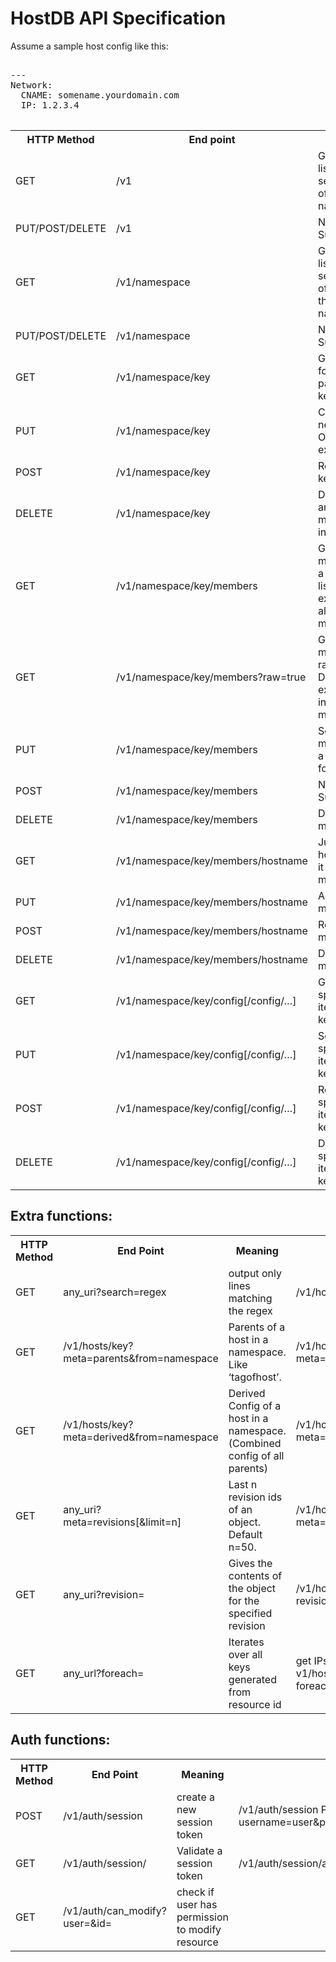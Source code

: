 HostDB API Specification
========================

Assume a sample host config like this:

<pre>

---
Network:
  CNAME: somename.yourdomain.com
  IP: 1.2.3.4

</pre>

<table>
<tr>
<th>HTTP Method</th>
<th>End point</th>
<th>Meaning</th>
<th>Example</th>
</tr>
<tr>
<td>GET</td>
<td>/v1</td>
<td>Get a list(newline separated) of all namespaces</td>
<td></td>
</tr>
<tr>
<td>PUT/POST/DELETE</td>
<td>/v1</td>
<td>Not Supported</td>
<td></td>
</tr>
<tr>
<td>GET</td>
<td>/v1/namespace</td>
<td>Get a list(newline separated) of all keys in the namespace</td>
<td>/v1/hosts</td>
</tr>
<tr>
<td>PUT/POST/DELETE</td>
<td>/v1/namespace</td>
<td>Not Supported</td>
<td></td>
</tr>
<tr>
<td>GET</td>
<td>/v1/namespace/key</td>
<td>Get config for a particular key</td>
<td>/v1/tags/web_servers</td>
</tr>
<tr>
<td>PUT</td>
<td>/v1/namespace/key</td>
<td>Create a new key. Overwrite existing.</td>
<td>/v1/tags/DB_servers PUTDATA: value=uri_escaped_yaml_data</td>
</tr>
<tr>
<td>POST</td>
<td>/v1/namespace/key</td>
<td>Rename a key</td>
<td>/v1/hosts/server1.yourdomain.com POSTDATA: newname=server2.yourdomain.com.com</td>
</tr>
<tr>
<td>DELETE</td>
<td>/v1/namespace/key</td>
<td>Delete a key and all its meta information.</td>
<td>/v1/tags/testtag</td>
</tr>
<tr>
<td>GET</td>
<td>/v1/namespace/key/members</td>
<td>Get members of a key as a list expanding all inherited members.</td>
<td>/v1/tags/web_servers/members</td>
</tr>
<tr>
<td>GET</td>
<td>/v1/namespace/key/members?raw=true</td>
<td>Get members in raw format. Does not expand inherited members.</td>
<td>/v1/tags/web_servers/members?raw=true</td>
</tr>
<tr>
<td>PUT</td>
<td>/v1/namespace/key/members</td>
<td>Set members of a key (raw format)</td>
<td>/v1/tags/web_servers/members PUTDATA: value=uri_escaped_list</td>
</tr>
<tr>
<td>POST</td>
<td>/v1/namespace/key/members</td>
<td>Not Supported</td>
<td></td>
</tr>
<tr>
<td>DELETE</td>
<td>/v1/namespace/key/members</td>
<td>Delete all members</td>
<td>/v1/tags/web_servers/members</td>
</tr>
<tr>
<td>GET</td>
<td>/v1/namespace/key/members/hostname</td>
<td>Just returns hostname if it exists in members</td>
<td>/v1/tags/VM/testVM1</td>
</tr>
<tr>
<td>PUT</td>
<td>/v1/namespace/key/members/hostname</td>
<td>Add a member</td>
<td>/v1/tags/VM/testVM1</td>
</tr>
<tr>
<td>POST</td>
<td>/v1/namespace/key/members/hostname</td>
<td>Rename a member</td>
<td>/v1/tags/VM/testVM1 POSTDATA: newname=testVM2</td>
</tr>
<tr>
<td>DELETE</td>
<td>/v1/namespace/key/members/hostname</td>
<td>Delete a member</td>
<td>/v1/tags/VM/testVM2</td>
</tr>
<tr>
<td>GET</td>
<td>/v1/namespace/key/config[/config/…]</td>
<td>Get a specific item inside key’s config</td>
<td>/v1/hosts/server1.yourdomain.com/Network</td>
</tr>
<tr>
<td>PUT</td>
<td>/v1/namespace/key/config[/config/…]</td>
<td>Set a specific item inside key’s config</td>
<td>/v1/hosts/server1.yourdomain.com/Network PUTDATA: value=uri_escaped_yaml_data</td>
</tr>
<tr>
<td>POST</td>
<td>/v1/namespace/key/config[/config/…]</td>
<td>Rename a specific item inside key’s config</td>
<td>/v1/hosts/server1.yourdomain.com/Network/CNAME POSTDATA: newname=cname</td>
</tr>
<tr>
<td>DELETE</td>
<td>/v1/namespace/key/config[/config/…]</td>
<td>Delete a specific item inside key’s config</td>
<td>/v1/hosts/server1.yourdomain.com/Network/IP</td>
</tr>
</table>

Extra functions:
----------------

<table>
<tr>
<th>HTTP Method</th>
<th>End Point</th>
<th>Meaning</th>
<th>Example</th>
</tr>
<tr>
<td>GET</td>
<td>any_uri?search=regex</td>
<td>output only lines matching the regex</td>
<td>/v1/hosts?search=stage</td>
</tr>
<tr>
<td>GET</td>
<td>/v1/hosts/key?meta=parents&from=namespace</td>
<td>Parents of a host in a namespace. Like ‘tagofhost’.</td>
<td>/v1/hosts/server1.yourdomain.com?meta=parents&from=tags</td>
</tr>
<tr>
<td>GET</td>
<td>/v1/hosts/key?meta=derived&from=namespace</td>
<td>Derived Config of a host in a namespace. (Combined config of all parents)</td>
<td>/v1/hosts/server1.yourdomain.com?meta=derived&from=tags</td>
</tr>
<tr>
<td>GET</td>
<td>any_uri?meta=revisions[&limit=n]</td>
<td>Last n revision ids of an object. Default n=50.</td>
<td>/v1/hosts/server1.yourdomain.com?meta=revisions&limit=10</td>
</tr>
<tr>
<td>GET</td>
<td>any_uri?revision=<revision_id></td>
<td>Gives the contents of the object for the specified revision</td>
<td>/v1/hosts/server1.yourdomain.com?revision=u2eoajwoiqjdoqw</td>
</tr>
<tr>
<td>GET</td>
<td>any_url?foreach=<resource_id></td>
<td>Iterates over all keys generated from resource id</td>
<td>get IPs of all web servers: v1/hosts/*/Network/IP?foreach=tags/web_servers/members</td>
</tr>
</table>

Auth functions:
---------------

<table>
<tr>
<th>HTTP Method</th>
<th>End Point</th>
<th>Meaning</th>
<th>Example</th>
</tr>
<tr>
<td>POST</td>
<td>/v1/auth/session</td>
<td>create a new session token</td>
<td>/v1/auth/session POSTDATA: username=user&password=secret</td>
</tr>
<tr>
<td>GET</td>
<td>/v1/auth/session/<session_id></td>
<td>Validate a session token</td>
<td>/v1/auth/session/aldha3i4rf738w7o5y5sey85iu</td>
</tr>
<tr>
<td>GET</td>
<td>/v1/auth/can_modify?user=<username>&id=<resource_id></td>
<td>check if user has permission to modify resource</td>
<td></td>
</tr>
</table>


